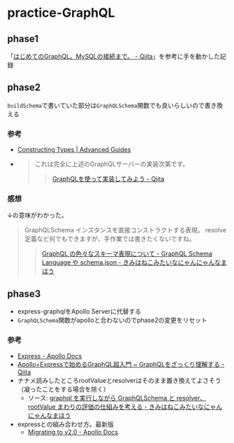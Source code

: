 # practice-GraphQL

## phase1
「[はじめてのGraphQL。MySQLの接続まで。 - Qiita](https://qiita.com/raihara3/items/fe8803d64d349b045019)」を参考に手を動かした記録

## phase2
`buildSchema`で書いていた部分は`GraphQLSchema`関数でも良いらしいので書き換える

### 参考
- [Constructing Types | Advanced Guides](https://graphql.org/graphql-js/constructing-types/)
- >これは完全に上述のGraphQLサーバーの実装次第です。
  >> [GraphQLを使って実装してみよう - Qiita](https://qiita.com/haradakunihiko/items/a91a66e35031212023e3)

### 感想
↓の意味がわかった。
> GraphQLSchema インスタンスを直接コンストラクトする表現。 resolve 定義など何でもできますが、手作業では書きたくないですね。
>> [GraphQL の色々なスキーマ表現について - GraphQL Schema Language や schema.json - きみはねこみたいなにゃんにゃんなまほう](http://lightbulbcat.hatenablog.com/entry/2018/02/18/000135)

## phase3
- express-graphqlをApollo Serverに代替する
- `GraphQLSchema`関数がapolloと合わないのでphase2の変更をリセット

### 参考
- [Express - Apollo Docs](https://www.apollographql.com/docs/graphql-subscriptions/express/#gatsby-focus-wrapper)
- [Apollo+Expressで始めるGraphQL超入門 ~ GraphQLをざっくり理解する - Qiita](https://qiita.com/zonomaa/items/5de4b14dcd839db5f148)
- ナナメ読みしたところrootValueとresolverはそのまま置き換えてよさそう（凝ったことをする場合を除く）
  - ソース: [graphql を実行しながら GraphQLSchema と resolver、rootValue まわりの評価の仕組みを考える - きみはねこみたいなにゃんにゃんなまほう](http://lightbulbcat.hatenablog.com/entry/2018/01/27/003623#rootValue-%E3%81%AA%E3%81%97%E3%81%A7%E5%8B%95%E3%81%8B%E3%81%97%E3%81%A6%E3%81%BF%E3%82%8B)
- expressとの組み合わせ方。最新版
  - [Migrating to v2.0 - Apollo Docs](https://www.apollographql.com/docs/apollo-server/migration-two-dot/#stand-alone)
